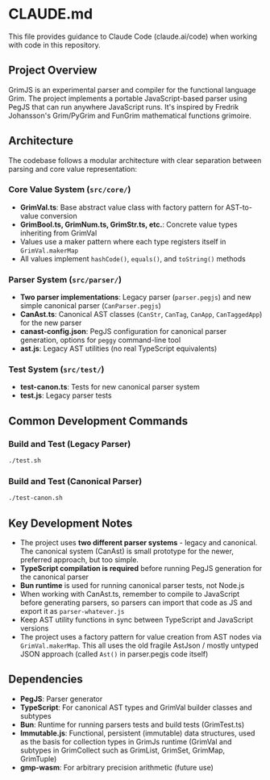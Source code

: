 # CLAUDE.md

This file provides guidance to Claude Code (claude.ai/code) when working with code in this repository.

## Project Overview

GrimJS is an experimental parser and compiler for the functional language Grim. The project implements a portable JavaScript-based parser using PegJS that can run anywhere JavaScript runs. It's inspired by Fredrik Johansson's Grim/PyGrim and FunGrim mathematical functions grimoire.

## Architecture

The codebase follows a modular architecture with clear separation between parsing and core value representation:

### Core Value System (`src/core/`)
- **GrimVal.ts**: Base abstract value class with factory pattern for AST-to-value conversion
- **GrimBool.ts, GrimNum.ts, GrimStr.ts, etc.**: Concrete value types inheriting from GrimVal
- Values use a maker pattern where each type registers itself in `GrimVal.makerMap`
- All values implement `hashCode()`, `equals()`, and `toString()` methods

### Parser System (`src/parser/`)
- **Two parser implementations**: Legacy parser (`parser.pegjs`) and new simple canonical parser (`CanParser.pegjs`)
- **CanAst.ts**: Canonical AST classes (`CanStr`, `CanTag`, `CanApp`, `CanTaggedApp`) for the new parser
- **canast-config.json**: PegJS configuration for canonical parser generation, options for `peggy` command-line tool
- **ast.js**: Legacy AST utilities (no real TypeScript equivalents)

### Test System (`src/test/`)
- **test-canon.ts**: Tests for new canonical parser system
- **test.js**: Legacy parser tests

## Common Development Commands

### Build and Test (Legacy Parser)
```bash
./test.sh
```

### Build and Test (Canonical Parser) 
```bash
./test-canon.sh
```

## Key Development Notes

- The project uses **two different parser systems** - legacy and canonical. The canonical system (CanAst) is small prototype for the newer, preferred approach, but too simple.
- **TypeScript compilation is required** before running PegJS generation for the canonical parser
- **Bun runtime** is used for running canonical parser tests, not Node.js
- When working with CanAst.ts, remember to compile to JavaScript before generating parsers, so parsers can import that code as JS and export it as `parser-whatever.js`
- Keep AST utility functions in sync between TypeScript and JavaScript versions
- The project uses a factory pattern for value creation from AST nodes via `GrimVal.makerMap`. This all uses the old fragile AstJson / mostly untyped JSON approach (called `Ast()` in parser.pegjs code itself)

## Dependencies

- **PegJS**: Parser generator
- **TypeScript**: For canonical AST types and GrimVal builder classes and subtypes
- **Bun**: Runtime for running parsers tests and build tests (GrimTest.ts)
- **Immutable.js**: Functional, persistent (immutable) data structures, used as the basis for collection types in GrimJs runtime (GrimVal and subtypes in GrimCollect such as GrimList, GrimSet, GrimMap, GrimTuple)
- **gmp-wasm**: For arbitrary precision arithmetic (future use)
